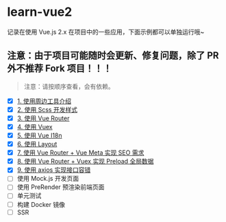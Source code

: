 # learn-vue2

记录在使用 Vue.js 2.x 在项目中的一些应用，下面示例都可以单独运行哦~

## 注意：由于项目可能随时会更新、修复问题，除了 PR 外不推荐 Fork 项目！！！

> 注意：请按顺序查看，会有依赖。

- [x] [1. 使用周边工具介绍](./1-info/)
- [x] [2. 使用 Scss 开发样式](./2-scss/)
- [x] [3. 使用 Vue Router](./3-router/)
- [x] [4. 使用 Vuex](./4-vuex/)
- [x] [5. 使用 Vue I18n](./5-i18n/)
- [x] [6. 使用 Layout](./6-layout/)
- [x] [7. 使用 Vue Router + Vue Meta 实现 SEO 需求](./7-seo/)
- [x] [8. 使用 Vue Router + Vuex 实现 Preload 全局数据](./8-preload/)
- [x] [9. 使用 axios 实现接口容错](./9-axios/)
- [ ] 使用 Mock.js 开发页面
- [ ] 使用 PreRender 预渲染前端页面
- [ ] 单元测试
- [ ] 构建 Docker 镜像
- [ ] SSR

